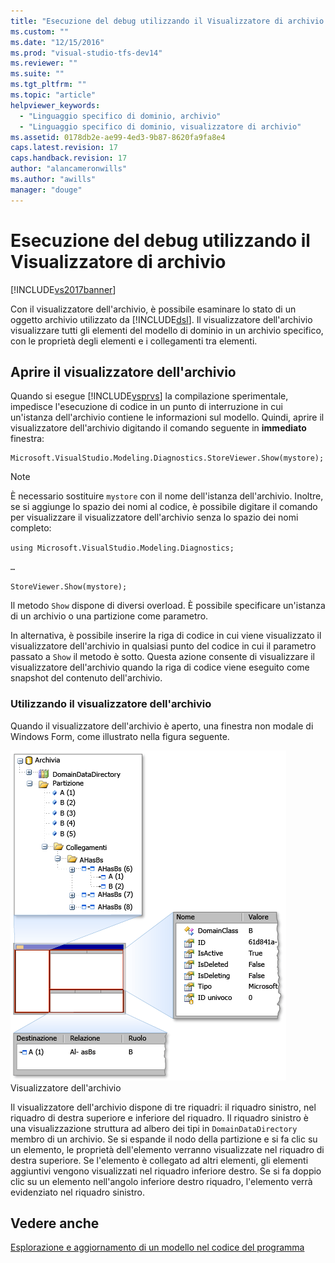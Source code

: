 ```yaml
---
title: "Esecuzione del debug utilizzando il Visualizzatore di archivio | Microsoft Docs"
ms.custom: ""
ms.date: "12/15/2016"
ms.prod: "visual-studio-tfs-dev14"
ms.reviewer: ""
ms.suite: ""
ms.tgt_pltfrm: ""
ms.topic: "article"
helpviewer_keywords: 
  - "Linguaggio specifico di dominio, archivio"
  - "Linguaggio specifico di dominio, visualizzatore di archivio"
ms.assetid: 0178db2e-ae99-4ed3-9b87-8620fa9fa8e4
caps.latest.revision: 17
caps.handback.revision: 17
author: "alancameronwills"
ms.author: "awills"
manager: "douge"
---
```

# Esecuzione del debug utilizzando il Visualizzatore di archivio
[!INCLUDE[vs2017banner](../code-quality/includes/vs2017banner.md)]

Con il visualizzatore dell'archivio, è possibile esaminare lo stato di un oggetto archivio utilizzato da [!INCLUDE[dsl](../modeling/includes/dsl_md.md)].  Il visualizzatore dell'archivio visualizzare tutti gli elementi del modello di dominio in un archivio specifico, con le proprietà degli elementi e i collegamenti tra elementi.  
  
## Aprire il visualizzatore dell'archivio  
 Quando si esegue [!INCLUDE[vsprvs](../code-quality/includes/vsprvs_md.md)] la compilazione sperimentale, impedisce l'esecuzione di codice in un punto di interruzione in cui un'istanza dell'archivio contiene le informazioni sul modello. Quindi, aprire il visualizzatore dell'archivio digitando il comando seguente in  **immediato** finestra:  
  
```  
Microsoft.VisualStudio.Modeling.Diagnostics.StoreViewer.Show(mystore);  
```  
  
> [!NOTE]
>  È necessario sostituire `mystore` con il nome dell'istanza dell'archivio.  Inoltre, se si aggiunge lo spazio dei nomi al codice, è possibile digitare il comando per visualizzare il visualizzatore dell'archivio senza lo spazio dei nomi completo:  
>   
>  `using Microsoft.VisualStudio.Modeling.Diagnostics;`  
>   
>  `…`  
>   
>  `StoreViewer.Show(mystore);`  
  
 Il metodo `Show` dispone di diversi overload.  È possibile specificare un'istanza di un archivio o una partizione come parametro.  
  
 In alternativa, è possibile inserire la riga di codice in cui viene visualizzato il visualizzatore dell'archivio in qualsiasi punto del codice in cui il parametro passato a `Show` il metodo è sotto.  Questa azione consente di visualizzare il visualizzatore dell'archivio quando la riga di codice viene eseguito come snapshot del contenuto dell'archivio.  
  
### Utilizzando il visualizzatore dell'archivio  
 Quando il visualizzatore dell'archivio è aperto, una finestra non modale di Windows Form, come illustrato nella figura seguente.  
  
 ![](../modeling/media/storeviewer2.png "storeviewer2")  
Visualizzatore dell'archivio  
  
 Il visualizzatore dell'archivio dispone di tre riquadri: il riquadro sinistro, nel riquadro di destra superiore e inferiore del riquadro.  Il riquadro sinistro è una visualizzazione struttura ad albero dei tipi in `DomainDataDirectory` membro di un archivio.  Se si espande il nodo della partizione e si fa clic su un elemento, le proprietà dell'elemento verranno visualizzate nel riquadro di destra superiore.  Se l'elemento è collegato ad altri elementi, gli elementi aggiuntivi vengono visualizzati nel riquadro inferiore destro.  Se si fa doppio clic su un elemento nell'angolo inferiore destro riquadro, l'elemento verrà evidenziato nel riquadro sinistro.  
  
## Vedere anche  
 [Esplorazione e aggiornamento di un modello nel codice del programma](../modeling/navigating-and-updating-a-model-in-program-code.md)